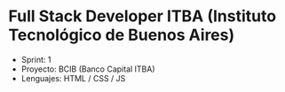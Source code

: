 # Full Stack Developer ITBA (Instituto Tecnológico de Buenos Aires)
- Sprint: 1
- Proyecto: BCIB (Banco Capital ITBA)
- Lenguajes: HTML / CSS / JS
